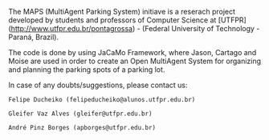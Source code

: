 The MAPS (MultiAgent Parking System) initiave is a reserach project developed by students and professors of Computer Science at [UTFPR] (http://www.utfpr.edu.br/pontagrossa) - (Federal University of Technology - Paraná, Brazil).

The code is done by using JaCaMo Framework, where Jason, Cartago and Moise are used in order to create an Open MultiAgent System for organizing and planning the parking spots of a parking lot.

In case of any doubts/suggestions, please contact us:

	Felipe Ducheiko (felipeducheiko@alunos.utfpr.edu.br)

	Gleifer Vaz Alves (gleifer@utfpr.edu.br)
	
	André Pinz Borges (apborges@utfpr.edu.br)
